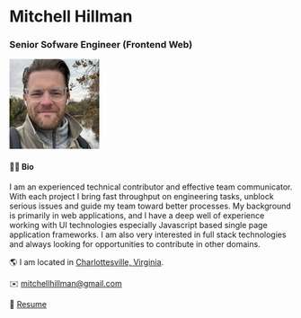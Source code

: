 # Mitchell Hillman

### Senior Sofware Engineer (Frontend Web)

<img src="portrait.jpg" alt="portrait" style="width:160px; "/>

#### 🧙‍♂️ Bio

I am an experienced technical contributor and effective team communicator. With each project I bring fast throughput on engineering tasks, unblock serious issues and guide my team toward better processes. My background is primarily in web applications, and I have a deep well of experience working with UI technologies especially Javascript based single page application frameworks. I am also very interested in full stack technologies and always looking for opportunities to contribute in other domains.

🌎 I am located in [Charlottesville, Virginia](https://en.wikipedia.org/wiki/Charlottesville,_Virginia).

✉️ [mitchellhillman@gmail.com](mitchellhillman@gmail.com)

📄 [Resume](Resume-MitchellHillman.pdf)
